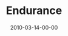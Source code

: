 ---
layout: message
category: message
series: "Free"
title: "Endurance"
date: 2010-03-14-00-00
message_id: 608
audio: "http://s3.amazonaws.com/crossroads-media/messages/audio/Free4.mp3"
audio-duration: "32:35"
program: "http://s3.amazonaws.com/crossroads-media/documents/03_13-14_10Program.pdf"
description: "Brian Tome talks about the importance of endurance and the four phases we go through on the way to freedom."
video: "http://s3.amazonaws.com/crossroads-media/messages/video/Free4.mp4"
video-duration: "46:10"
yt-embed-url: "//www.youtube.com/embed/VkahBmpY9Ps"
video-image: "http://s3.amazonaws.com/crossroads-media/images/Free4-still.jpg"
tag: 
 - tome
 - endurance
 - persistence
 - perseverance
 - blahs
 - breaks
 - blues
 - blessings
explicit: false
---